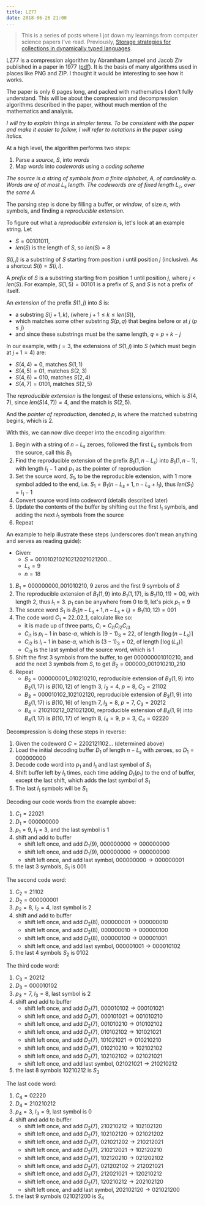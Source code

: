 ```yaml
---
title: LZ77
date: 2018-06-26 21:00
...
```


> This is a series of posts where I jot down my learnings from computer science papers I've read.
Previously, [Storage strategies for collections in dynamically typed languages](./storage-strategies-for-collections-in-dynamically-typed-languages.html).

LZ77 is a compression algorithm by Abramham Lampel and Jacob Ziv published in a paper in 1977 ([pdf](http://www.nemenmanlab.org/~ilya/images/e/e9/Ziv-lempel-77.pdf)).
It is the basis of many algorithms used in places like PNG and ZIP. I thought it would be interesting to see how it works.

The paper is only 6 pages long, and packed with mathematics I don't fully understand. This will be about the compression and decompression algorithms described in the paper, without much mention of the mathematics and analysis.

*I will try to explain things in simpler terms. To be consistent with the paper and make it easier to follow, I will refer to notations in the paper using italics.*

At a high level, the algorithm performs two steps:

1. Parse a *source*, $S$, into *words*
2. Map *words* into *codewords* using a *coding scheme*

*The source is a string of symbols from a finite alphabet, $A$, of cardinality $\alpha$.
Words are of at most $L_s$ length.
The codewords are of fixed length $L_c$, over the same $A$*

The parsing step is done by filling a buffer, or *window*, of size $n$, with symbols, and finding a *reproducible extension*.

To figure out what a *reproducible extension* is, let's look at an example string. Let

- $S = 00101011$,
- $len(S)$ is the length of $S$, so $len(S) = 8$

$S(i,j)$ is a substring of $S$ starting from position $i$ until position $j$ (inclusive). As a shortcut $S(i) = S(i,i)$.

<!-- ``` -->
<!-- S = 00101011 -->
<!--       ^ ^ -->
<!--     S(3,5) is a substring -->
<!-- ``` -->

A *prefix* of $S$ is a substring starting from position $1$ until position $j$, where $j < len(S)$.
For example, $S(1,5) = 00101$ is a prefix of $S$, and $S$ is not a prefix of itself.

<!-- ``` -->
<!-- S = 00101011 -->
<!--     ^   ^ -->
<!--   S(1,  5) is a prefix -->
<!-- ``` -->

An *extension* of the prefix $S(1,j)$ into $S$ is:

- a substring $S(j+1, k)$, (where $j+1 \leq k \leq len(S)$),
- which matches some other substring $S(p, q)$ that begins before or at $j$ ($p \leq j$)
- and since these substrings must be the same length, $q = p + k - j$

In our example, with $j = 3$, the extensions of $S(1,j)$ into $S$ (which must begin at $j + 1 = 4$) are:

- $S(4,4) = 0$, matches $S(1,1)$
- $S(4,5) = 01$, matches $S(2,3)$
- $S(4,6) = 010$, matches $S(2,4)$
- $S(4,7) = 0101$, matches $S(2,5)$

The *reproducible extension* is the longest of these extensions, which is $S(4,7)$, since $len(S(4,7)) = 4$, and the match is $S(2,5)$.

And the *pointer of reproduction*, denoted $p$, is where the matched substring begins, which is $2$.

With this, we can now dive deeper into the encoding algorithm:

1. Begin with a string of $n - L_s$ zeroes, followed the first $L_s$ symbols from the source, call this $B_1$
2. Find the reproducible extension of the prefix $B_1(1, n-L_s)$ into $B_1(1,n-1)$, with length $l_1 - 1$ and $p_1$ as the pointer of reproduction
3. Set the source word, $S_1$, to be the reproducible extension, with 1 more symbol added to the end, i.e. $S_1 = B_1(n-L_s+1,n-L_s+l_1)$, thus $len(S_1) = l_1 - 1$
4. Convert source word into codeword (details described later)
5. Update the contents of the buffer by shifting out the first $l_1$ symbols, and adding the next $l_1$ symbols from the source
6. Repeat

An example to help illustrate these steps (underscores don't mean anything and serves as reading guide):

- Given:
    - $S = 001010210210212021021200...$
    - $L_s = 9$
    - $n = 18$

1. $B_1 = 000000000\_001010210$, 9 zeros and the first 9 symbols of $S$
2. The reproducible extension of $B_1(1, 9)$ into $B_1(1,17)$, is $B_1(10,11) = 00$, with length 2, thus $l_1 = 3$. $p_1$ can be anywhere from $0$ to $9$, let's pick $p_1 = 9$
3. The source word $S_1$ is $B_1(n - L_s + 1, n - L_s + l_i) = B_1(10, 12) = 001$
4. The code word $C_1 = 22\_02\_1$, calculate like so:
    - it is made up of three parts, $C_i = C_{i1}C_{i2}C_{i3}$
    - $C_{i1}$ is $p_i - 1$ in base-$\alpha$, which is $(9-1)_3 = 22$, of length $\lceil \log(n - L_s)\rceil$
    - $C_{i2}$ is $l_i - 1$ in base-$\alpha$, which is $(3-1)_3 = 02$, of length $\lceil \log(L_s)\rceil$
    - $C_{i3}$ is the last symbol of the source word, which is $1$
5. Shift the first $3$ symbols from the buffer, to get $000000001010210$, and add the next $3$ symbols from $S$, to get $B_2 = 000000\_001010210\_210$
6. Repeat
    - $B_2 = 000000001\_010210210$, reproducible extension of $B_2(1,9)$ into $B_2(1,17)$ is $B(10,12)$ of length 3, $l_2=4$, $p = 8$, $C_2 = 21102$
    - $B_3 = 000010102\_102102120$, reproducible extension of $B_3(1,9)$ into $B_3(1,17)$ is $B(10,16)$ of length 7, $l_3=8$, $p = 7$, $C_3 = 20212$
    - $B_4 = 210210212\_021021200$, reproducible extension of $B_4(1,9)$ into $B_4(1,17)$ is $B(10,17)$ of length 8, $l_4=9$, $p = 3$, $C_4 = 02220$


Decompression is doing these steps in reverse:

1. Given the codeword $C = 2202121102...$ (determined above)
2. Load the initial decoding buffer $D_1$ of length $n - L_s$ with zeroes, so $D_1 = 000000000$
3. Decode code word into $p_1$ and $l_1$ and last symbol of $S_1$
4. Shift buffer left by $l_1$ times, each time adding $D_1(p_1)$ to the end of buffer, except the last shift, which adds the last symbol of $S_1$
5. The last $l_1$ symbols will be $S_1$

Decoding our code words from the example above:

1. $C_1 = 22021$
2. $D_1 = 000000000$
3. $p_1 = 9$, $l_1 = 3$, and the last symbol is $1$
4. shift and add to buffer
    - shift left once, and add $D_1(9)$, $000000000 \rightarrow 000000000$
    - shift left once, and add $D_1(9)$, $000000000 \rightarrow 000000000$
    - shift left once, and add last symbol, $000000000 \rightarrow 000000001$
5. the last $3$ symbols, $S_1$ is $001$

The second code word:

1. $C_2 = 21102$
2. $D_2 = 000000001$
3. $p_2 = 8$, $l_2 = 4$, last symbol is $2$
4. shift and add to buffer
    - shift left once, and add $D_2(8)$, $000000001 \rightarrow 000000010$
    - shift left once, and add $D_2(8)$, $000000010 \rightarrow 000000100$
    - shift left once, and add $D_2(8)$, $000000100 \rightarrow 000001001$
    - shift left once, and add last symbol, $000001001 \rightarrow 000010102$
5. the last $4$ symbols $S_2$ is $0102$

The third code word:

1. $C_3 = 20212$
2. $D_3 = 000010102$
3.  $p_3 = 7$, $l_3 = 8$, last symbol is $2$
4. shift and add to buffer
    - shift left once, and add $D_2(7)$, $000010102 \rightarrow 000101021$
    - shift left once, and add $D_2(7)$, $000101021 \rightarrow 001010210$
    - shift left once, and add $D_2(7)$, $001010210 \rightarrow 010102102$
    - shift left once, and add $D_2(7)$, $010102102 \rightarrow 101021021$
    - shift left once, and add $D_2(7)$, $101021021 \rightarrow 010210210$
    - shift left once, and add $D_2(7)$, $010210210 \rightarrow 102102102$
    - shift left once, and add $D_2(7)$, $102102102 \rightarrow 021021021$
    - shift left once, and add last symbol, $021021021 \rightarrow 210210212$
5. the last $8$ symbols $10210212$ is $S_3$

The last code word:

1. $C_4 = 02220$
2. $D_4 = 210210212$
3. $p_4 = 3$, $l_3 = 9$, last symbol is $0$
4. shift and add to buffer
    - shift left once, and add $D_2(7)$, $210210212 \rightarrow 102102120$
    - shift left once, and add $D_2(7)$, $102102120 \rightarrow 021021202$
    - shift left once, and add $D_2(7)$, $021021202 \rightarrow 210212021$
    - shift left once, and add $D_2(7)$, $210212021 \rightarrow 102120210$
    - shift left once, and add $D_2(7)$, $102120210 \rightarrow 021202102$
    - shift left once, and add $D_2(7)$, $021202102 \rightarrow 212021021$
    - shift left once, and add $D_2(7)$, $212021021 \rightarrow 120210212$
    - shift left once, and add $D_2(7)$, $120210212 \rightarrow 202102120$
    - shift left once, and add last symbol, $202102120 \rightarrow 021021200$
5. the last $9$ symbols $021021200$ is $S_4$

<!--
D_i(n - L_s - l_{i-1} + 1, n - L_s) = D_i(9 - 3 + 1, 9) = D_i(7, 9)

$S_1 = 001

    The reproducible extension beginning at position 10 is $S(10,11) = 00$, set the first source word to $S(10,11+1) = 001$, let the length be $l$, and set the pointer to 9 (it could be anything form 1 to 9)
beginning at the position where the (non-zero) symbols start, this is the source word that is parsed.
    The codeword is made up of three parts:
    1. radix-$\alpha$ representation of $p-1$, so 22
    2. radix-$\alpha$ representation of $l - 1$, so 02
    3. last symbol of source word, so 1
    Shift out the first $l$ symbols from the buffer, then append the next $l$ symbols from the source

Test 

1. Parse a string of symbols from a finite alphabet *A*, of cardinality *alpha*, into substrings (words) of at most *L_s* length
2. Use a *coding scheme* to map these substrings into uniquely decipherable codewords of fixed length *L_c* over the same *A*

The formula that relates *L_s*, *n*, and *L_c* is:
where *n* is the length of the buffer used at the encoding end, also known as the *window*.

We need some definitions to help illustrate the algorithm:

- alphabet `A = {0, 1}` *alpha* is 2, the word `S = 00101011` has length 8, `l(S) = 8`
- a substring of S from position *i* to *j* is `S(i,j)`, thus `S(1,4) = 0010`
- when `i > j`, `S(i,j) = null`, where null is the empty word
- given strings *Q* and *R*, a new string `S = QR`, the concatenation of *Q* and *R*
- naturally, `l(S) = l(Q) + l(R)`, and `S(1,l(Q)) = Q` and `S(l(Q)+1, l(Q) + l(R)) = R`
- for each `0 <= j <= l(S)`, `S(i,j)` is a prefix of S, `0`, `00`, `00101011` are all prefixes of S
- if `j < l(S)`, `S(i,j)` is a *proper prefix*, `0` and `00` are proper prefixes of S, `00101011` is not
- given a proper prefix `S(1,j)`, and `i` such that `i <= j`, `L(i)` is the largest non-negative integer `l <= l(S) - j` such that `S(i,i+l-1) = S(j+1,j+l)`

```
  +-- j = 3
  V
00101011
^^^
|||
||+- if i = 3, L(i) = 0
|+-- if i = 2, L(i) = 4
+--- if i = 1, L(i) = 1
```

- starting from any `i <= j`, what is the longest shared word with the word starting at position *j*
- the position where `L(j)` is maximized is denoted *p*, in the example this is 2
- `S(j+1,j+L(p))` is called the *reproducible extension* of `S(1,j)` into *S*, and *p* is the *pointer* of the reproduction
- `S(3+1,3+4) = 0101` is the reproducible extension of `S(1,3) = 001` into S with pointer `p = 2`

```
 +----- p = 2
 ||---- j = 3
 VV
00101011
   \  /
    \/
    reproducible extension of S(1,j) into S
```

The encoding then proceeds in four steps:

1. Initially, set `B_1 = 0^{n-L_s}S(1,L_s)`, a string of `n-L_s` zeroes, followed by the first `L_s` symbols of `S`
2. Set `S_i`, the *i*-th source word to `S_i = B_i(n-L_s+1,n-L_s+l_i)`, the prefix of `B_i` starting at the first symbol of `S`, of length `l_i`,
where `l_i - 1` is the length of the prefix of `S_i` which is the reproducible extension of `B_i(1,n-L_s)` into `B_i(1,n-1)`
3. If `p_i` is the pointer of reproduction in step 2, the codeword `C_i` for `S_i` is:""
4. Shift out the first `l_i` positions of the buffer, and append the next `l_i` symbols from S

An example will help:

1. Given `S = 001010210210212021021200...`, `L_s = 9`, `n = 18` (arbitrarily chosen)`
2. Thus `L_c = 5`
3. The initial buffer has 9 zeroes followed by the first 9 symbols of S, `000000000001010210`
4. Find the reproducible extension of starting at position `L_s + 1`, in this case it is `S(10,11) = 00`, so `S_1 = 001` and `l_i = 3`
5. Calculate code word
6. Shift by 3, and add next 3 symbols of S, to get `000000001010210210`






 -->
